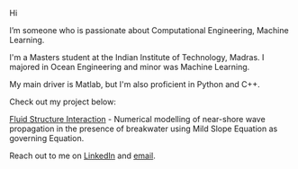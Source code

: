 Hi

  I’m someone who is passionate about Computational Engineering, Machine Learning.

  I'm a Masters student at the Indian Institute of Technology, Madras. I majored in Ocean Engineering and minor was Machine Learning.
  
  My main driver is Matlab, but I'm also proficient in Python and C++.
  
  Check out my project below:
  
  [Fluid Structure Interaction](https://github.com/raodnik/Term-paper-OE5450) - Numerical modelling of near-shore wave propagation in the presence of breakwater using Mild Slope Equation as governing Equation.
  
  Reach out to me on [LinkedIn](https://www.linkedin.com/in/durga-rao-nadikoppula-372349114/) and [email](durgarao3d3@gmail.com).

